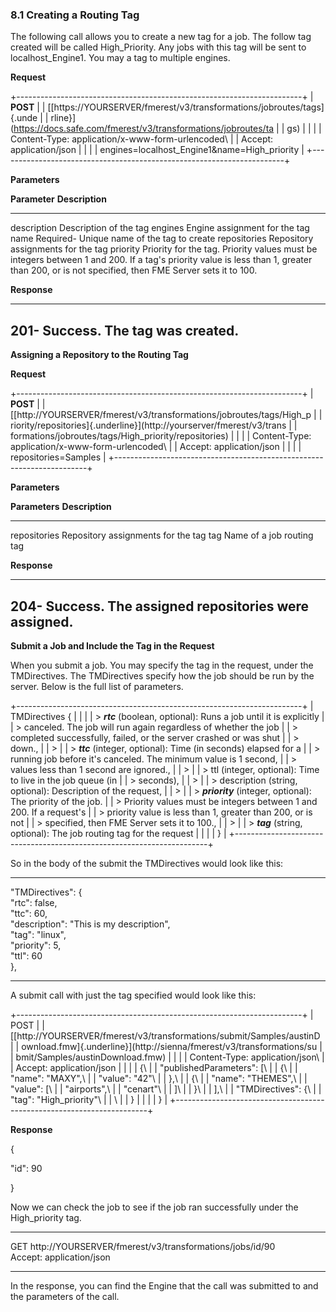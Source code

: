 ### 8.1 Creating a Routing Tag

The following call allows you to create a new tag for a job. The follow
tag created will be called High\_Priority. Any jobs with this tag will
be sent to localhost\_Engine1. You may a tag to multiple engines.

**Request**

+-----------------------------------------------------------------------+
| **POST**                                                              |
| [[https://YOURSERVER/fmerest/v3/transformations/jobroutes/tags]{.unde |
| rline}](https://docs.safe.com/fmerest/v3/transformations/jobroutes/ta |
| gs)                                                                   |
|                                                                       |
| Content-Type: application/x-www-form-urlencoded\                      |
| Accept: application/json                                              |
|                                                                       |
| engines=localhost\_Engine1&name=High\_priority                        |
+-----------------------------------------------------------------------+

**Parameters**

  **Parameter**   **Description**
  --------------- ---------------------------------------------------------------------------------------------------------------------------------------------------------------------------------------------
  description     Description of the tag
  engines         Engine assignment for the tag
  name            Required- Unique name of the tag to create
  repositories    Repository assignments for the tag
  priority        Priority for the tag. Priority values must be integers between 1 and 200. If a tag\'s priority value is less than 1, greater than 200, or is not specified, then FME Server sets it to 100.

**Response**

  ------------------------------------
  201- Success. The tag was created.
  ------------------------------------

**Assigning a Repository to the Routing Tag**

**Request**

+-----------------------------------------------------------------------+
| **POST**                                                              |
| [[http://YOURSERVER/fmerest/v3/transformations/jobroutes/tags/High\_p |
| riority/repositories]{.underline}](http://yourserver/fmerest/v3/trans |
| formations/jobroutes/tags/High_priority/repositories)                 |
|                                                                       |
| Content-Type: application/x-www-form-urlencoded\                      |
| Accept: application/json                                              |
|                                                                       |
| repositories=Samples                                                  |
+-----------------------------------------------------------------------+

**Parameters**

  **Parameters**   **Description**
  ---------------- ------------------------------------
  repositories     Repository assignments for the tag
  tag              Name of a job routing tag

**Response**

  --------------------------------------------------------
  204- Success. The assigned repositories were assigned.
  --------------------------------------------------------

**Submit a Job and Include the Tag in the Request**

When you submit a job. You may specify the tag in the request, under the
TMDirectives. The TMDirectives specify how the job should be run by the
server. Below is the full list of parameters.

+-----------------------------------------------------------------------+
| TMDirectives {                                                        |
|                                                                       |
| > ***rtc*** (boolean, optional): Runs a job until it is explicitly    |
| > canceled. The job will run again regardless of whether the job      |
| > completed successfully, failed, or the server crashed or was shut   |
| > down.,                                                              |
| >                                                                     |
| > ***ttc*** (integer, optional): Time (in seconds) elapsed for a      |
| > running job before it\'s canceled. The minimum value is 1 second,   |
| > values less than 1 second are ignored.,                             |
| >                                                                     |
| > ttl (integer, optional): Time to live in the job queue (in          |
| > seconds),                                                           |
| >                                                                     |
| > description (string, optional): Description of the request,         |
| >                                                                     |
| > ***priority*** (integer, optional): The priority of the job.        |
| > Priority values must be integers between 1 and 200. If a request\'s |
| > priority value is less than 1, greater than 200, or is not          |
| > specified, then FME Server sets it to 100.,                         |
| >                                                                     |
| > ***tag*** (string, optional): The job routing tag for the request   |
|                                                                       |
| }                                                                     |
+-----------------------------------------------------------------------+

So in the body of the submit the TMDirectives would look like this:

  -----------------------------------------------
  \"TMDirectives\": {\
  \"rtc\": false,\
  \"ttc\": 60,\
  \"description\": \"This is my description\",\
  \"tag\": \"linux\",\
  \"priority\": 5,\
  \"ttl\": 60\
  },

  -----------------------------------------------

A submit call with just the tag specified would look like this:

+-----------------------------------------------------------------------+
| POST                                                                  |
| [[http://YOURSERVER/fmerest/v3/transformations/submit/Samples/austinD |
| ownload.fmw]{.underline}](http://sienna/fmerest/v3/transformations/su |
| bmit/Samples/austinDownload.fmw)                                      |
|                                                                       |
| Content-Type: application/json\                                       |
| Accept: application/json                                              |
|                                                                       |
| {\                                                                    |
| \"publishedParameters\": \[\                                          |
| {\                                                                    |
| \"name\": \"MAXY\",\                                                  |
| \"value\": \"42\"\                                                    |
| },\                                                                   |
| {\                                                                    |
| \"name\": \"THEMES\",\                                                |
| \"value\": \[\                                                        |
| \"airports\",\                                                        |
| \"cenart\"\                                                           |
| \]\                                                                   |
| }\                                                                    |
| \],\                                                                  |
| \"TMDirectives\": {\                                                  |
| \"tag\": \"High\_priority\"\                                          |
| \                                                                     |
| }                                                                     |
|                                                                       |
| }                                                                     |
+-----------------------------------------------------------------------+

**Response**

{

\"id\": 90

}

Now we can check the job to see if the job ran successfully under the
High\_priority tag.

  --------------------------------------------------------------
  GET http://YOURSERVER/fmerest/v3/transformations/jobs/id/90\
  Accept: application/json

  --------------------------------------------------------------

In the response, you can find the Engine that the call was submitted to
and the parameters of the call.
